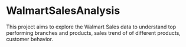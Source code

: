 # WalmartSalesAnalysis
This project aims to explore the Walmart Sales data to understand top performing branches and products, sales trend of of different products, customer behavior.
